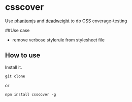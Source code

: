 csscover
========

Use [phantomjs](https://github.com/ariya/phantomjs) and [deadweight](https://github.com/aanand/deadweight) to do CSS coverage-testing

##Use case
- remove verbose stylerule from stylesheet file

How to use
---
Install it.

    git clone

or

    npm install csscover -g
